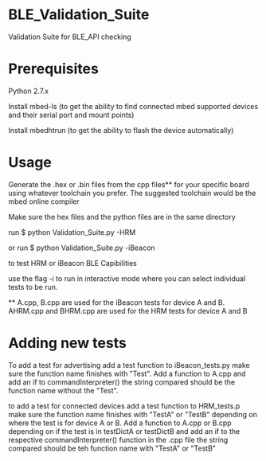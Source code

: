 # BLE_Validation_Suite
Validation Suite for BLE_API checking 

# Prerequisites
Python 2.7.x

Install mbed-ls (to get the ability to find connected mbed supported devices and their serial port and mount points)

Install mbedhtrun (to get the ability to flash the device automatically)

# Usage
Generate the .hex or .bin files from the cpp files** for your specific board using whatever toolchain you prefer.
The suggested toolchain would be the mbed online compiler

Make sure the hex files and the python files are in the same directory

run $ python Validation_Suite.py -HRM

or run $ python Validation_Suite.py -iBeacon

to test HRM or iBeacon BLE Capibilities

use the flag -i to run in interactive mode where you can select individual tests to be run.

** A.cpp, B.cpp are used for the iBeacon tests for device A and B. 
AHRM.cpp and BHRM.cpp are used for the HRM tests for device A and B

# Adding new tests

To add a test for advertising add a test function to iBeacon_tests.py make sure the function name finishes with "Test". 
Add a function to A.cpp and add an if to commandInterpreter() the string compared should be the function name without the "Test".


to add a test for connected devices add a test function to HRM_tests.p make sure the function name finishes with "TestA" or "TestB" depending on where the test is for device A or B. Add a function to A.cpp or B.cpp depending on if the test is in testDictA or testDictB and add an if to the respective commandInterpreter() function in the .cpp file the string compared should be teh function name with "TestA" or "TestB"
